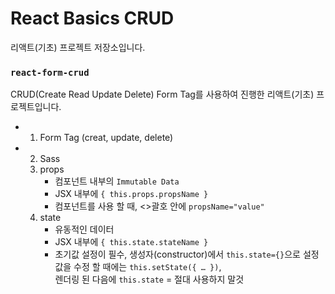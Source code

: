 # React Basics CRUD
리액트(기초) 프로젝트 저장소입니다.

### `react-form-crud`
CRUD(Create Read Update Delete) Form Tag를 사용하여 진행한 리액트(기초) 프로젝트입니다.
* 1. Form Tag (creat, update, delete)
* 2. Sass
    3. props
        - 컴포넌트 내부의 `Immutable Data`
        - JSX 내부에 `{ this.props.propsName }`
        - 컴포넌트를 사용 할 때, <>괄호 안에 `propsName="value"`
    4. state
        - 유동적인 데이터
        - JSX 내부에 `{ this.state.stateName }`
        - 초기값 설정이 필수, 생성자(constructor)에서 `this.state={}`으로 설정 값을 수정 할 때에는 `this.setState({ … })`, <br />렌더링 된 다음에 `this.state` = 절대 사용하지 말것


